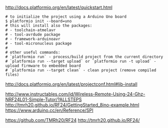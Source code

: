 


http://docs.platformio.org/en/latest/quickstart.html

```
# to initialize the project using a Arduino Uno board
$ platformio init --board=uno
# this will install also the packages:
# - toolchain-atmelavr 
# - tool-avrdude package
# - framework-arduinoavr
# - tool-micronucleus package
#
# other useful commands:
# `platformio run` - process/build project from the current directory
# `platformio run --target upload` or `platformio run -t upload` - upload firmware to embedded board
# `platformio run --target clean` - clean project (remove compiled files)
```

http://docs.platformio.org/en/latest/projectconf.html#lib-install


http://www.instructables.com/id/Wireless-Remote-Using-24-Ghz-NRF24L01-Simple-Tutor/?ALLSTEPS
http://tmrh20.github.io/RF24/GettingStarted_8ino-example.html
https://www.arduino.cc/en/Reference/SPI

https://github.com/TMRh20/RF24
http://tmrh20.github.io/RF24/


